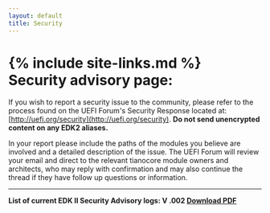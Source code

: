 ```yaml
---
layout: default
title: Security
---
```

{% include site-links.md %}
Security advisory page:
=======================

If you wish to report a security issue to the community, please refer to the process found on the UEFI Forum's Security Response located at: [http://uefi.org/security](http://uefi.org/security).  __Do not send unencrypted content on any EDK2 aliases.__  

In your report please include the paths of the modules you believe are involved and a detailed description of the issue. The UEFI Forum will review your email and direct to the relevant tianocore module owners and architects, who may reply with confirmation and may also continue the thread if they have follow up questions or information. 

----
<b>List of current EDK II Security Advisory logs:  V .002 <a href="{{edk2files}}/Security_Advisory/EDK%20II%20Security%20Advisory%20Log%20002.pdf/download"> Download PDF</a></b>


